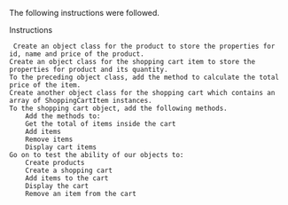 The following instructions were followed.

Instructions

     Create an object class for the product to store the properties for id, name and price of the product.
    Create an object class for the shopping cart item to store the properties for product and its quantity.
    To the preceding object class, add the method to calculate the total price of the item.
    Create another object class for the shopping cart which contains an array of ShoppingCartItem instances.
    To the shopping cart object, add the following methods.
        Add the methods to:
        Get the total of items inside the cart
        Add items
        Remove items
        Display cart items
    Go on to test the ability of our objects to:
        Create products
        Create a shopping cart
        Add items to the cart
        Display the cart
        Remove an item from the cart

